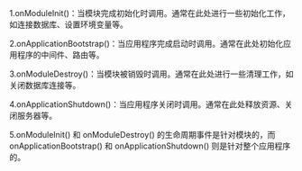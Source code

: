 1.onModuleInit()：当模块完成初始化时调用。通常在此处进行一些初始化工作，如连接数据库、设置环境变量等。

2.onApplicationBootstrap()：当应用程序完成启动时调用。通常在此处初始化应用程序的中间件、路由等。

3.onModuleDestroy()：当模块被销毁时调用。通常在此处进行一些清理工作，如关闭数据库连接等。

4.onApplicationShutdown()：当应用程序关闭时调用。通常在此处释放资源、关闭服务器等。

5.onModuleInit() 和 onModuleDestroy() 的生命周期事件是针对模块的，而 onApplicationBootstrap() 和 onApplicationShutdown() 则是针对整个应用程序的。

